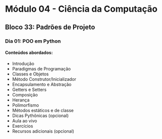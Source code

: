 # Módulo 04 - Ciência da Computação
## Bloco 33: Padrões de Projeto
### Dia 01: POO em Python
#### Conteúdos abordados:

* Introdução
* Paradigmas de Programação
* Classes e Objetos
* Método Construtor/Inicializador
* Encapsulamento e Abstração
* Getters e Setters
* Composição
* Herança
* Polimorfismo
* Métodos estáticos e de classe
* Dicas Pythônicas (opcional)
* Aula ao vivo
* Exercícios
* Recursos adicionais (opcional)
